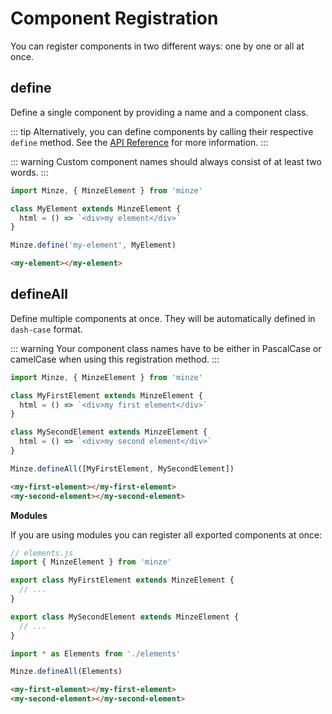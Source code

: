 # Component Registration

You can register components in two different ways: one by one or all at once.

## define

Define a single component by providing a name and a component class.

::: tip
Alternatively, you can define components by calling their respective `define` method. See the [API Reference](/api/#define-1) for more information.
:::

::: warning
Custom component names should always consist of at least two words.
:::

```js
import Minze, { MinzeElement } from 'minze'

class MyElement extends MinzeElement {
  html = () => `<div>my element</div>`
}

Minze.define('my-element', MyElement)
```

```html
<my-element></my-element>
```

## defineAll

Define multiple components at once. They will be automatically defined in `dash-case` format.

::: warning
Your component class names have to be either in PascalCase or camelCase when using this registration method.
:::

```js
import Minze, { MinzeElement } from 'minze'

class MyFirstElement extends MinzeElement {
  html = () => `<div>my first element</div>`
}

class MySecondElement extends MinzeElement {
  html = () => `<div>my second element</div>`
}

Minze.defineAll([MyFirstElement, MySecondElement])
```

<!-- prettier-ignore-start -->
```html
<my-first-element></my-first-element>
<my-second-element></my-second-element>
```
<!-- prettier-ignore-end -->

**Modules**

If you are using modules you can register all exported components at once:

```js
// elements.js
import { MinzeElement } from 'minze'

export class MyFirstElement extends MinzeElement {
  // ...
}

export class MySecondElement extends MinzeElement {
  // ...
}
```

```js
import * as Elements from './elements'

Minze.defineAll(Elements)
```

<!-- prettier-ignore-start -->
```html
<my-first-element></my-first-element>
<my-second-element></my-second-element>
```
<!-- prettier-ignore-end -->
